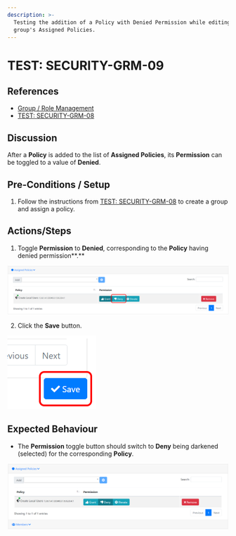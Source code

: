 ```yaml
---
description: >-
  Testing the addition of a Policy with Denied Permission while editing a
  group's Assigned Policies.
---
```


# TEST: SECURITY-GRM-09

## References

* [Group / Role Management](../../../../../operations/security-administration/group-role-management.md)
* [TEST: SECURITY-GRM-08](test-security-grm-06.md)

## Discussion

After a **Policy** is added to the list of **Assigned Policies**, its **Permission** can be toggled to a value of **Denied**.

## Pre-Conditions / Setup

1. Follow the instructions from [TEST: SECURITY-GRM-08](test-security-grm-06.md) to create a group and assign a policy.

## Actions/Steps

1. Toggle **Permission** to **Denied**, corresponding to the **Policy** having denied permission**.**

![](../../../../../../.gitbook/assets/image%20%28373%29.png)

2. Click the **Save** button.

![](../../../../../../.gitbook/assets/image%20%28361%29.png)

## Expected Behaviour

* The **Permission** toggle button should switch to **Deny** being darkened \(selected\) for the corresponding **Policy**.

![](../../../../../../.gitbook/assets/image%20%28340%29.png)

